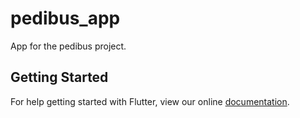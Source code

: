 # pedibus_app

App for the pedibus project.

## Getting Started

For help getting started with Flutter, view our online
[documentation](https://flutter.io/).
